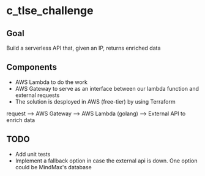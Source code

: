# c_tlse_challenge
## Goal
Build a serverless API that, given an IP, returns enriched data

## Components
- AWS Lambda to do the work
- AWS Gateway to serve as an interface between our lambda function and external requests
- The solution is desployed in AWS (free-tier) by using Terraform


request --> AWS Gateway --> AWS Lambda (golang) --> External API to enrich data

## TODO
- Add unit tests
- Implement a fallback option in case the external api is down. One option could be MindMax's database
